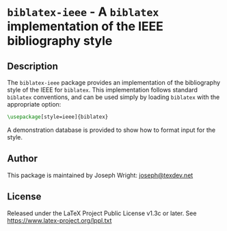 # `biblatex-ieee` - A `biblatex` implementation of the IEEE bibliography style

## Description

The `biblatex-ieee` package provides an implementation of the bibliography
style of the IEEE for `biblatex`. This implementation follows standard
`biblatex` conventions, and can be used simply by loading `biblatex` with the
appropriate option:
```latex
\usepackage[style=ieee]{biblatex}
```

A demonstration database is provided to show how to format input for the style.

## Author

This package is maintained by Joseph Wright: joseph@texdev.net

## License

Released under the LaTeX Project Public License v1.3c or later. See https://www.latex-project.org/lppl.txt
